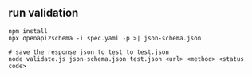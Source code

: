 ## run validation

```shell script
npm install
npx openapi2schema -i spec.yaml -p >| json-schema.json 

# save the response json to test to test.json
node validate.js json-schema.json test.json <url> <method> <status code>
```